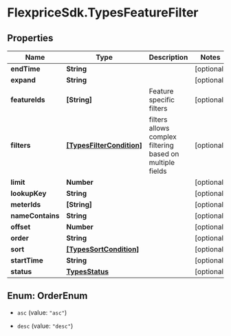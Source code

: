 # FlexpriceSdk.TypesFeatureFilter

## Properties

Name | Type | Description | Notes
------------ | ------------- | ------------- | -------------
**endTime** | **String** |  | [optional] 
**expand** | **String** |  | [optional] 
**featureIds** | **[String]** | Feature specific filters | [optional] 
**filters** | [**[TypesFilterCondition]**](TypesFilterCondition.md) | filters allows complex filtering based on multiple fields | [optional] 
**limit** | **Number** |  | [optional] 
**lookupKey** | **String** |  | [optional] 
**meterIds** | **[String]** |  | [optional] 
**nameContains** | **String** |  | [optional] 
**offset** | **Number** |  | [optional] 
**order** | **String** |  | [optional] 
**sort** | [**[TypesSortCondition]**](TypesSortCondition.md) |  | [optional] 
**startTime** | **String** |  | [optional] 
**status** | [**TypesStatus**](TypesStatus.md) |  | [optional] 



## Enum: OrderEnum


* `asc` (value: `"asc"`)

* `desc` (value: `"desc"`)




